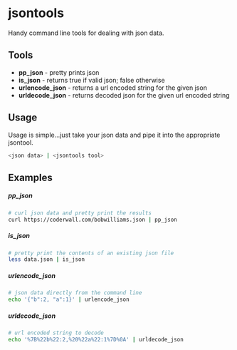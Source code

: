 # jsontools

Handy command line tools for dealing with json data.

## Tools

- **pp_json** - pretty prints json
- **is_json** - returns true if valid json; false otherwise
- **urlencode_json** - returns a url encoded string for the given json 
- **urldecode_json** - returns decoded json for the given url encoded string

## Usage
Usage is simple...just take your json data and pipe it into the appropriate jsontool.
```sh
<json data> | <jsontools tool>
```
## Examples

##### pp_json

```sh
# curl json data and pretty print the results
curl https://coderwall.com/bobwilliams.json | pp_json
```

##### is_json
```sh
# pretty print the contents of an existing json file
less data.json | is_json
```

##### urlencode_json
```sh
# json data directly from the command line
echo '{"b":2, "a":1}' | urlencode_json
```

##### urldecode_json
```sh
# url encoded string to decode
echo '%7B%22b%22:2,%20%22a%22:1%7D%0A' | urldecode_json
```